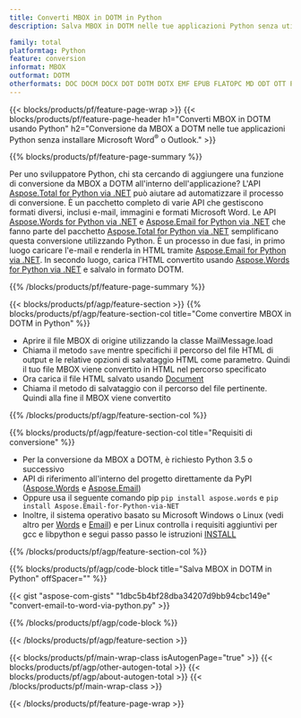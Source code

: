 ```yaml
---
title: Converti MBOX in DOTM in Python
description: Salva MBOX in DOTM nelle tue applicazioni Python senza utilizzare Microsoft Outlook o Word 

family: total
platformtag: Python
feature: conversion
informat: MBOX
outformat: DOTM
otherformats: DOC DOCM DOCX DOT DOTM DOTX EMF EPUB FLATOPC MD ODT OTT PCL PDF PS RTF TEXT WORD WORDML BMP GIF IMAGE JPEG TIFF PNG SVG XPS
---
```

{{< blocks/products/pf/feature-page-wrap >}}
{{< blocks/products/pf/feature-page-header h1="Converti MBOX in DOTM usando Python" h2="Conversione da MBOX a DOTM nelle tue applicazioni Python senza installare Microsoft Word<sup>&reg;</sup> o Outlook." >}}

{{% blocks/products/pf/feature-page-summary %}}

Per uno sviluppatore Python, chi sta cercando di aggiungere una funzione di conversione da MBOX a DOTM all'interno dell'applicazione? L'API [Aspose.Total for Python via .NET](https://products.aspose.com/total/python-net/) può aiutare ad automatizzare il processo di conversione. È un pacchetto completo di varie API che gestiscono formati diversi, inclusi e-mail, immagini e formati Microsoft Word. Le API [Aspose.Words for Python via .NET](https://products.aspose.com/words/python-net/) e [Aspose.Email for Python via .NET](https://products.aspose.com/email/python-net/) che fanno parte del pacchetto [Aspose.Total for Python via .NET](https://products.aspose.com/total/python-net/) semplificano questa conversione utilizzando Python. È un processo in due fasi, in primo luogo caricare l'e-mail e renderla in HTML tramite [Aspose.Email for Python via .NET](https://products.aspose.com/email/python-net/). In secondo luogo, carica l'HTML convertito usando [Aspose.Words for Python via .NET](https://products.aspose.com/words/python-net/) e salvalo in formato DOTM.

{{% /blocks/products/pf/feature-page-summary %}}

{{< blocks/products/pf/agp/feature-section >}}
{{% blocks/products/pf/agp/feature-section-col title="Come convertire MBOX in DOTM in Python" %}}

- Aprire il file MBOX di origine utilizzando la classe MailMessage.load
- Chiama il metodo `save` mentre specifichi il percorso del file HTML di output e le relative opzioni di salvataggio HTML come parametro. Quindi il tuo file MBOX viene convertito in HTML nel percorso specificato
- Ora carica il file HTML salvato usando [Document](https://reference.aspose.com/words/python-net/aspose.words/document/)
- Chiama il metodo di salvataggio con il percorso del file pertinente. Quindi alla fine il MBOX viene convertito

{{% /blocks/products/pf/agp/feature-section-col %}}

{{% blocks/products/pf/agp/feature-section-col title="Requisiti di conversione" %}}

- Per la conversione da MBOX a DOTM, è richiesto Python 3.5 o successivo
- API di riferimento all'interno del progetto direttamente da PyPI ([Aspose.Words](https://pypi.org/project/aspose-words/) e [Aspose.Email](https://pypi.org/project/Aspose.Email-for-Python-via-NET/))
- Oppure usa il seguente comando pip ```pip install aspose.words``` e ```pip install Aspose.Email-for-Python-via-NET``` 
- Inoltre, il sistema operativo basato su Microsoft Windows o Linux (vedi altro per [Words](https://docs.aspose.com/words/python-net/system-requirements/) e [Email](https://docs.aspose.com/email/python-net/system-requirements/)) e per Linux controlla i requisiti aggiuntivi per gcc e libpython e segui passo passo le istruzioni [INSTALL](https://docs.aspose.com/words/python-net/installation/)
 

{{% /blocks/products/pf/agp/feature-section-col %}}

{{% blocks/products/pf/agp/code-block title="Salva MBOX in DOTM in Python" offSpacer="" %}}

{{< gist "aspose-com-gists" "1dbc5b4bf28dba34207d9bb94cbc149e" "convert-email-to-word-via-python.py" >}}

{{% /blocks/products/pf/agp/code-block %}}

{{< /blocks/products/pf/agp/feature-section >}}

{{< blocks/products/pf/main-wrap-class isAutogenPage="true" >}}
{{< blocks/products/pf/agp/other-autogen-total >}}
{{< blocks/products/pf/agp/about-autogen-total >}}
{{< /blocks/products/pf/main-wrap-class >}}

{{< /blocks/products/pf/feature-page-wrap >}}